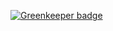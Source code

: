 
[![Greenkeeper badge](https://badges.greenkeeper.io/LittleVeigar/workfile.svg)](https://greenkeeper.io/)
